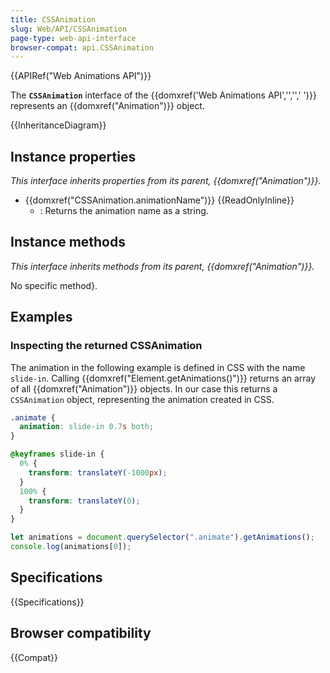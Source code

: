 ```yaml
---
title: CSSAnimation
slug: Web/API/CSSAnimation
page-type: web-api-interface
browser-compat: api.CSSAnimation
---
```


{{APIRef("Web Animations API")}}

The **`CSSAnimation`** interface of the {{domxref('Web Animations API','','',' ')}} represents an {{domxref("Animation")}} object.

{{InheritanceDiagram}}

## Instance properties

_This interface inherits properties from its parent, {{domxref("Animation")}}._

- {{domxref("CSSAnimation.animationName")}} {{ReadOnlyInline}}
  - : Returns the animation name as a string.

## Instance methods

_This interface inherits methods from its parent, {{domxref("Animation")}}._

No specific method}.

## Examples

### Inspecting the returned CSSAnimation

The animation in the following example is defined in CSS with the name `slide-in`. Calling {{domxref("Element.getAnimations()")}} returns an array of all {{domxref("Animation")}} objects. In our case this returns a `CSSAnimation` object, representing the animation created in CSS.

```css
.animate {
  animation: slide-in 0.7s both;
}

@keyframes slide-in {
  0% {
    transform: translateY(-1000px);
  }
  100% {
    transform: translateY(0);
  }
}
```

```js
let animations = document.querySelector(".animate").getAnimations();
console.log(animations[0]);
```

## Specifications

{{Specifications}}

## Browser compatibility

{{Compat}}
